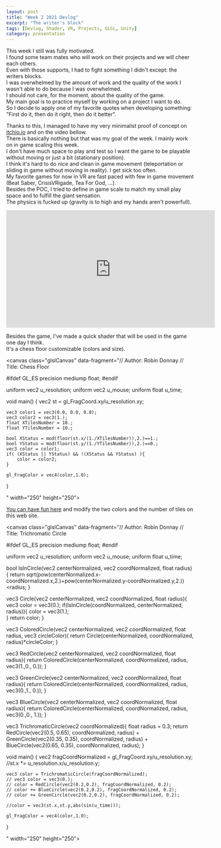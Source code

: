 ```yaml
---
layout: post
title: "Week 2 2021 Devlog"
excerpt: "The writer's block"
tags: [Devlog, Shader, VR, Projects, GLSL, Unity]
category: presentation
---
```


This week I still was fully motivated.  
I found some team mates who will work on their projects and we will cheer each others.  
Even with those supports, I had to fight something I didn't except: the writers blocks.  
I was overwhelmed by the amount of work and the quality of the work I wasn't able to do because I was overwhelmed.  
I should not care, for the moment, about the quality of the game.  
My main goal is to practice myself by working on a project I want to do.  
So I decide to apply one of my favorite quotes when developing something: "First do it, then do it right, then do it better".  
  
  
Thanks to this, I managed to have my very minimalist proof of concept on [itchio.io](https://arosthegame.itch.io/rock-it-for-me) and on the video bellow.  
There is basically nothing but that was my goal of the week. I mainly work on in game scaling this week.  
I don't have much space to play and test so I want the game to be playable without moving or just a bit (stationary position).  
I think it's hard to do nice and clean in game movement (teleportation or sliding in game without moving in reality). I get sick too often.  
My favorite games for now in VR are fast paced with few in game movement (Beat Saber, CrisisVRigade, Tea For God, ...).  
Besides the POC, I tried to define in game scale to match my small play space and to fulfill the giant sensation.  
The physics is fucked up (gravity is to high and my hands aren't powerfull).  
  
<iframe width="560" height="315" src="https://www.youtube.com/embed/VYBl_G_wa-M" frameborder="0" allow="accelerometer; autoplay; clipboard-write; encrypted-media; gyroscope; picture-in-picture" allowfullscreen></iframe>

Besides the game, I've made a quick shader that will be used in the game one day I think.  
It's a chess floor customizable (colors and size).  

<script type="text/javascript" src="https://rawgit.com/patriciogonzalezvivo/glslCanvas/master/dist/GlslCanvas.js"></script>
<canvas class="glslCanvas" data-fragment="// Author: Robin Donnay
// Title: Chess Floor

#ifdef GL_ES
precision mediump float;
#endif

uniform vec2 u_resolution;
uniform vec2 u_mouse;
uniform float u_time;

void main() {
    vec2 st = gl_FragCoord.xy/u_resolution.xy;

    vec3 color1 = vec3(0.0, 0.0, 0.0);
    vec3 color2 = vec3(1.);
    float XTilesNumber = 10.;
    float YTilesNumber = 10.;

    bool XStatus = mod(floor(st.x/(1./XTilesNumber)),2.)==1.;
    bool YStatus = mod(floor(st.y/(1./YTilesNumber)),2.)==0.;
    vec3 color = color1;
    if( (XStatus || YStatus) && !(XStatus && YStatus) ){
        color = color2;
    }
    
    gl_FragColor = vec4(color,1.0);
}

" width="250" height="250"></canvas>
  
[You can have fun here](https://www.shadertoy.com/view/3tycDD) and modify the two colors and the number of tiles on this web site.  

<script type="text/javascript" src="https://rawgit.com/patriciogonzalezvivo/glslCanvas/master/dist/GlslCanvas.js"></script>
<canvas class="glslCanvas" data-fragment="// Author: Robin Donnay
// Title: Trichromatic Circle

#ifdef GL_ES
precision mediump float;
#endif

uniform vec2 u_resolution;
uniform vec2 u_mouse;
uniform float u_time;

bool IsInCircle(vec2 centerNormalized, vec2 coordNormalized, float radius){
    return sqrt(pow(centerNormalized.x-coordNormalized.x,2.)+pow(centerNormalized.y-coordNormalized.y,2.))<radius;
}

vec3 Circle(vec2 centerNormalized, vec2 coordNormalized, float radius){
	vec3 color = vec3(0.);
    if(IsInCircle(coordNormalized, centerNormalized, radius)){
        color = vec3(1.);        
    }
    return color;
}

vec3 ColoredCircle(vec2 centerNormalized, vec2 coordNormalized, float radius, vec3 circleColor){
	return Circle(centerNormalized, coordNormalized, radius)*circleColor;
}

vec3 RedCircle(vec2 centerNormalized, vec2 coordNormalized, float radius){
	return ColoredCircle(centerNormalized, coordNormalized, radius, vec3(1.,0., 0.));
}

vec3 GreenCircle(vec2 centerNormalized, vec2 coordNormalized, float radius){
	return ColoredCircle(centerNormalized, coordNormalized, radius, vec3(0.,1., 0.));
}

vec3 BlueCircle(vec2 centerNormalized, vec2 coordNormalized, float radius){
    	return ColoredCircle(centerNormalized, coordNormalized, radius, vec3(0.,0., 1.));
}

vec3 TrichromaticCircle(vec2 coordNormalized){
    float radius = 0.3;
    return RedCircle(vec2(0.5, 0.65), coordNormalized, radius) +
        GreenCircle(vec2(0.35, 0.35), coordNormalized, radius) +
        BlueCircle(vec2(0.65, 0.35), coordNormalized, radius);
}

void main() {
    vec2 fragCoordNormalized = gl_FragCoord.xy/u_resolution.xy;
    //st.x *= u_resolution.x/u_resolution.y;

    vec3 color = TrichromaticCircle(fragCoordNormalized);
    // vec3 color = vec3(0.);
    // color = RedCircle(vec2(0.2,0.2), fragCoordNormalized, 0.2);
    // color += BlueCircle(vec2(0.2,0.2), fragCoordNormalized, 0.2);
    // color += GreenCircle(vec2(0.2,0.2), fragCoordNormalized, 0.2);

    //color = vec3(st.x,st.y,abs(sin(u_time)));

    gl_FragColor = vec4(color,1.0);
}

" width="250" height="250"></canvas>